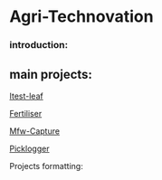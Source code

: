 # Agri-Technovation
### introduction:

## main projects:
[Itest-leaf](https://github.com/Agri-Technovation/itest-leaf) 

[Fertiliser](https://github.com/Agri-Technovation/fertiliser) 

[Mfw-Capture](https://github.com/Agri-Technovation/mfw-capture) 

[Picklogger](https://github.com/Agri-Technovation/picklogger-web) 

Projects formatting:



